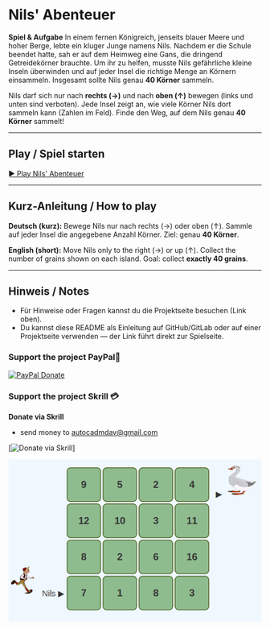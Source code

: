 # Nils' Abenteuer

**Spiel & Aufgabe**
In einem fernen Königreich, jenseits blauer Meere und hoher Berge, lebte ein kluger Junge namens Nils. Nachdem er die Schule beendet hatte, sah er auf dem Heimweg eine Gans, die dringend Getreidekörner brauchte. Um ihr zu helfen, musste Nils gefährliche kleine Inseln überwinden und auf jeder Insel die richtige Menge an Körnern einsammeln. Insgesamt sollte Nils genau **40 Körner** sammeln.

Nils darf sich nur nach **rechts (→)** und nach **oben (↑)** bewegen (links und unten sind verboten).
Jede Insel zeigt an, wie viele Körner Nils dort sammeln kann (Zahlen im Feld).
Finde den Weg, auf dem Nils genau **40 Körner** sammelt!

---

## Play / Spiel starten

[► Play Nils' Abenteuer](https://pythonyu.com/nils/nils.html)

---

## Kurz-Anleitung / How to play

**Deutsch (kurz):**
Bewege Nils nur nach rechts (→) oder oben (↑). Sammle auf jeder Insel die angegebene Anzahl Körner. Ziel: genau **40 Körner**.

**English (short):**
Move Nils only to the right (→) or up (↑). Collect the number of grains shown on each island. Goal: collect **exactly 40 grains**.

---

## Hinweis / Notes

* Für Hinweise oder Fragen kannst du die Projektseite besuchen (Link oben).
* Du kannst diese README als Einleitung auf GitHub/GitLab oder auf einer Projektseite verwenden — der Link führt direkt zur Spielseite.

### Support the project PayPal💖

[![PayPal Donate](https://www.paypalobjects.com/en_US/i/btn/btn_donateCC_LG.gif)](https://www.paypal.com/donate/?business=autocadmdav%40gmail.com&no_recurring=0&item_name=Thank+you+for+your+support%21&currency_code=USD)

### Support the project Skrill 💳

**Donate via Skrill**
- send money to autocadmdav@gmail.com
  
[![Donate via Skrill](https://account.skrill.com/wallet/ng/dashboard)]

![Image](nils.png)
